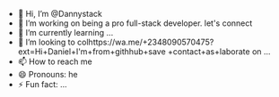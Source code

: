 - 👋 Hi, I’m @Dannystack
- 👀 I’m working on being a pro full-stack developer. let's connect 
- 🌱 I’m currently learning ...
- 💞️ I’m looking to colhttps://wa.me/+2348090570475?ext=Hi+Daniel+I'm+from+githhub+save +contact+as+laborate on ...
- 📫 How to reach me 
- 😄 Pronouns: he
- ⚡ Fun fact: ...

<!---
Dannystack/Dannystack is a ✨ special ✨ repository because its `README.md` (this file) appears on your GitHub profile.
You can click the Preview link to take a look at your changes.
--->
